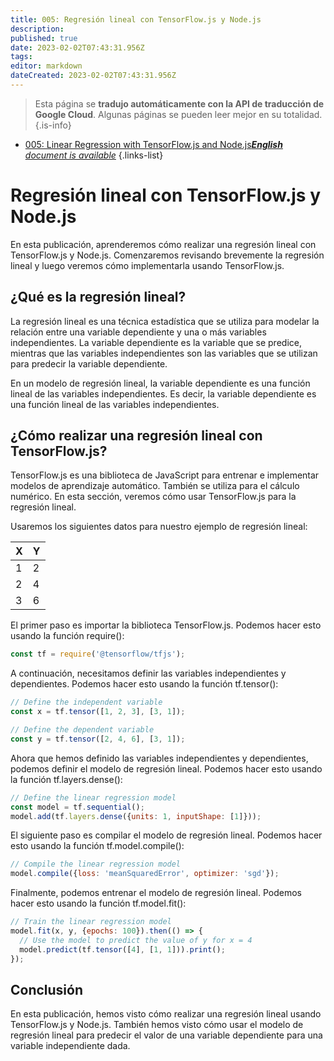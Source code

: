 ```yaml
---
title: 005: Regresión lineal con TensorFlow.js y Node.js
description: 
published: true
date: 2023-02-02T07:43:31.956Z
tags: 
editor: markdown
dateCreated: 2023-02-02T07:43:31.956Z
---
```


> Esta página se **tradujo automáticamente con la API de traducción de Google Cloud**.
Algunas páginas se pueden leer mejor en su totalidad.{.is-info}



- [005: Linear Regression with TensorFlow.js and Node.js***English** document is available*](/en/Knowledge-base/TensorFlow-js/Learning/005-linear-regression-with-tensorflow-js-and-node-js)
{.links-list}


# Regresión lineal con TensorFlow.js y Node.js

En esta publicación, aprenderemos cómo realizar una regresión lineal con TensorFlow.js y Node.js. Comenzaremos revisando brevemente la regresión lineal y luego veremos cómo implementarla usando TensorFlow.js.

## ¿Qué es la regresión lineal?

La regresión lineal es una técnica estadística que se utiliza para modelar la relación entre una variable dependiente y una o más variables independientes. La variable dependiente es la variable que se predice, mientras que las variables independientes son las variables que se utilizan para predecir la variable dependiente.

En un modelo de regresión lineal, la variable dependiente es una función lineal de las variables independientes. Es decir, la variable dependiente es una función lineal de las variables independientes.

## ¿Cómo realizar una regresión lineal con TensorFlow.js?

TensorFlow.js es una biblioteca de JavaScript para entrenar e implementar modelos de aprendizaje automático. También se utiliza para el cálculo numérico. En esta sección, veremos cómo usar TensorFlow.js para la regresión lineal.

Usaremos los siguientes datos para nuestro ejemplo de regresión lineal:

| X | Y |
|---|---|
| 1 | 2 |
| 2 | 4 |
| 3 | 6 |

El primer paso es importar la biblioteca TensorFlow.js. Podemos hacer esto usando la función require():

```javascript
const tf = require('@tensorflow/tfjs');
```

A continuación, necesitamos definir las variables independientes y dependientes. Podemos hacer esto usando la función tf.tensor():

```javascript
// Define the independent variable
const x = tf.tensor([1, 2, 3], [3, 1]);

// Define the dependent variable
const y = tf.tensor([2, 4, 6], [3, 1]);
```

Ahora que hemos definido las variables independientes y dependientes, podemos definir el modelo de regresión lineal. Podemos hacer esto usando la función tf.layers.dense():

```javascript
// Define the linear regression model
const model = tf.sequential();
model.add(tf.layers.dense({units: 1, inputShape: [1]}));
```

El siguiente paso es compilar el modelo de regresión lineal. Podemos hacer esto usando la función tf.model.compile():

```javascript
// Compile the linear regression model
model.compile({loss: 'meanSquaredError', optimizer: 'sgd'});
```

Finalmente, podemos entrenar el modelo de regresión lineal. Podemos hacer esto usando la función tf.model.fit():

```javascript
// Train the linear regression model
model.fit(x, y, {epochs: 100}).then(() => {
  // Use the model to predict the value of y for x = 4
  model.predict(tf.tensor([4], [1, 1])).print();
});
```

## Conclusión

En esta publicación, hemos visto cómo realizar una regresión lineal usando TensorFlow.js y Node.js. También hemos visto cómo usar el modelo de regresión lineal para predecir el valor de una variable dependiente para una variable independiente dada.